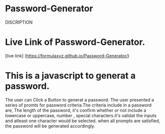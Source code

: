 # Password-Generator

DISCRIPTION
# Live Link of Password-Generator.
[live link] (https://formulaxyz.github.io/Password-Generator/)

# This is a javascript to generat a password.
The user can Click a Button to generat a password. The user presented 
 a series of promts for password criteria.The criteria include in a password are,
  The length of the password, it's confirm whether or not include a lowercase
or uppercase, number , special characters.it's validat the inputs and atleast
 one character would be selected.
when all prompts are satisfied, the password will be generated accordingly.
